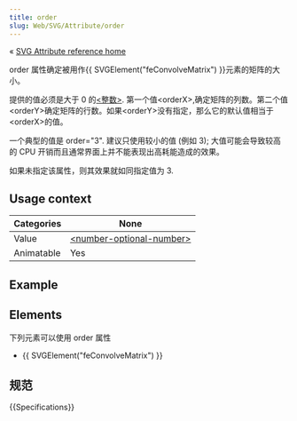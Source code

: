 ```yaml
---
title: order
slug: Web/SVG/Attribute/order
---
```


« [SVG Attribute reference home](/zh-CN/SVG/Attribute)

order 属性确定被用作{{ SVGElement("feConvolveMatrix") }}元素的矩阵的大小。

提供的值必须是大于 0 的[<整数>](/zh-CN/Web/SVG/Content_type#Integer). 第一个值\<orderX>,确定矩阵的列数。第二个值\<orderY>确定矩阵的行数。如果\<orderY>没有指定，那么它的默认值相当于\<orderX>的值。

一个典型的值是 order="3". 建议只使用较小的值 (例如 3); 大值可能会导致较高的 CPU 开销而且通常界面上并不能表现出高耗能造成的效果。

如果未指定该属性，则其效果就如同指定值为 3.

## Usage context

| Categories | None                                                                    |
| ---------- | ----------------------------------------------------------------------- |
| Value      | [\<number-optional-number>](/zh-CN/Web/SVG/Content_type#Number-optional-number) |
| Animatable | Yes                                                                     |

## Example

## Elements

下列元素可以使用 order 属性

- {{ SVGElement("feConvolveMatrix") }}

## 规范

{{Specifications}}

